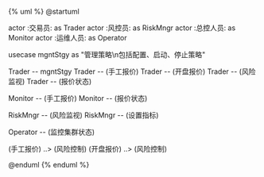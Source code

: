 {% uml %}
@startuml

actor :交易员: as Trader
actor :风控员: as RiskMngr
actor :总控人员: as Monitor
actor :运维人员: as Operator


usecase mgntStgy as "管理策略\n包括配置、启动、停止策略"

Trader -- mgntStgy
Trader -- (手工报价)
Trader -- (开盘报价)
Trader -- (风险监视)
Trader -- (报价状态)

Monitor -- (手工报价)
Monitor -- (报价状态)

RiskMngr -- (风险监视)
RiskMngr -- (设置指标)

Operator -- (监控集群状态)

(手工报价) ..> (风险控制)
(开盘报价) ..> (风险控制)

@enduml
{% enduml %}
